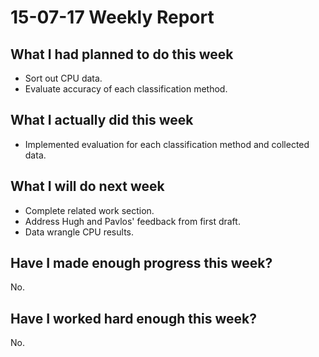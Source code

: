 # 15-07-17 Weekly Report

## What I had planned to do this week

* Sort out CPU data.
* Evaluate accuracy of each classification method.

## What I actually did this week

* Implemented evaluation for each classification method and collected
  data.

## What I will do next week

* Complete related work section.
* Address Hugh and Pavlos' feedback from first draft.
* Data wrangle CPU results.

## Have I made enough progress this week?

No.

## Have I worked hard enough this week?

No.
